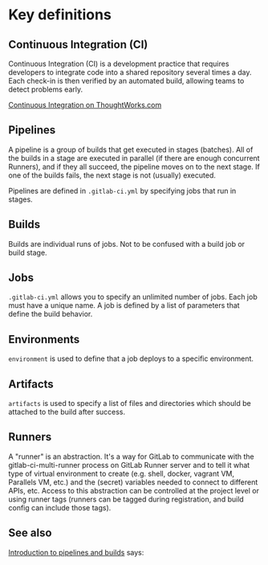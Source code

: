 # Key definitions

## Continuous Integration (CI)

Continuous Integration (CI) is a development practice that requires developers to integrate code into a shared repository several times a day. Each check-in is then verified by an automated build, allowing teams to detect problems early.

[Continuous Integration on ThoughtWorks.com](https://www.thoughtworks.com/continuous-integration)

## Pipelines

A pipeline is a group of builds that get executed in stages (batches). All of the builds in a stage are executed in parallel (if there are enough concurrent Runners), and if they all succeed, the pipeline moves on to the next stage. If one of the builds fails, the next stage is not (usually) executed.

Pipelines are defined in `.gitlab-ci.yml` by specifying jobs that run in stages.

## Builds

Builds are individual runs of jobs. Not to be confused with a build job or build stage.


## Jobs

`.gitlab-ci.yml` allows you to specify an unlimited number of jobs. Each job must have a unique name. A job is defined by a list of parameters that define the build behavior.

## Environments

`environment` is used to define that a job deploys to a specific environment. 

## Artifacts

`artifacts` is used to specify a list of files and directories which should be attached to the build after success.

## Runners

A "runner" is an abstraction. It's a way for GitLab to communicate with the gitlab-ci-multi-runner process on GitLab Runner server and to tell it what type of virtual environment to create (e.g. shell, docker, vagrant VM, Parallels VM, etc.) and the (secret) variables needed to connect to different APIs, etc.  Access to this abstraction can be controlled at the project level or using runner tags (runners can be tagged during registration, and build config can include those tags).

## See also

[Introduction to pipelines and builds](https://docs.gitlab.com/ce/ci/pipelines.html) says:
